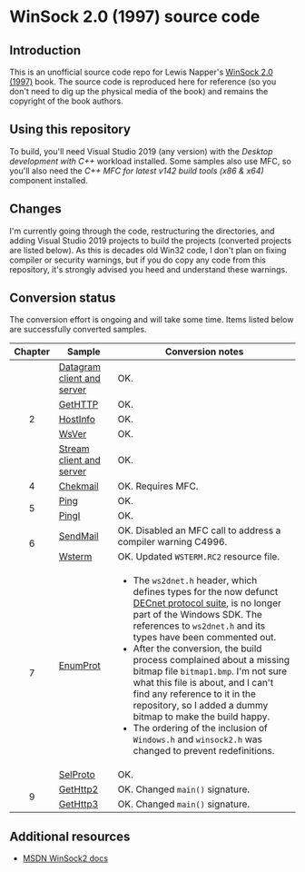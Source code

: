 # WinSock 2.0 (1997) source code

## Introduction

This is an unofficial source code repo for Lewis Napper's [WinSock 2.0 (1997)](https://dl.acm.org/doi/book/10.5555/522582) book. The source code is reproduced here for reference (so you don't need to dig up the physical media of the book) and remains the copyright of the book authors.

## Using this repository

To build, you'll need Visual Studio 2019 (any version) with the _Desktop development with C++_ workload installed. Some samples also use MFC, so you'll also need the _C++ MFC for latest v142 build tools (x86 & x64)_ component installed.

## Changes

I'm currently going through the code, restructuring the directories, and adding Visual Studio 2019 projects to build the projects (converted projects are listed below). As this is decades old Win32 code, I don't plan on fixing compiler or security warnings, but if you do copy any code from this repository, it's strongly advised you heed and understand these warnings.

## Conversion status

The conversion effort is ongoing and will take some time. Items listed below are successfully converted samples.

<table>
  <thead>
    <tr>
      <th>Chapter</th>
      <th>Sample</th>
      <th>Conversion notes</th>
    </tr>
  </thead>
  <tbody>
    <tr>
      <td style="text-align: center" rowspan="5">2</td>
      <td><a href="https://github.com/yottaawesome/winsock-2.0/tree/master/src/Ch02/DataGram">Datagram client and server</a></td>
      <td>OK.</td>
    </tr>
    <tr>
      <td><a href="https://github.com/yottaawesome/winsock-2.0/tree/master/src/Ch02/GetHTTP">GetHTTP</a></td>
      <td>OK.</td>
    </tr>
    <tr>
      <td><a href="https://github.com/yottaawesome/winsock-2.0/tree/master/src/Ch02/HostInfo">HostInfo</a></td>
      <td>OK.</td>
    </tr>
    <tr>
      <td><a href="https://github.com/yottaawesome/winsock-2.0/tree/master/src/Ch02/wsver">WsVer</a></td>
      <td>OK.</td>
    </tr>
    <tr>
      <td><a href="https://github.com/yottaawesome/winsock-2.0/tree/master/src/Ch02/Stream">Stream client and server</a></td>
      <td>OK.</td>
    </tr>
    <tr>
      <td style="text-align: center">4</td>
      <td><a href="https://github.com/yottaawesome/winsock-2.0/tree/master/src/Ch04">Chekmail</a></td>
      <td>OK. Requires MFC.</td>
    </tr>
    <tr>
      <td style="text-align: center" rowspan="2">5</td>
      <td><a href="https://github.com/yottaawesome/winsock-2.0/tree/master/src/Ch05/Ping">Ping</a></td>
      <td>OK.</td>
    </tr>
    <tr>
      <td><a href="https://github.com/yottaawesome/winsock-2.0/tree/master/src/Ch05/PingI">PingI</a></td>
      <td>OK.</td>
    </tr>
    <tr>
      <td style="text-align: center" rowspan="2">6</td>
      <td><a href="https://github.com/yottaawesome/winsock-2.0/tree/master/src/Ch06/SendMail">SendMail</a></td>
      <td>OK. Disabled an MFC call to address a compiler warning C4996.</td>
    </tr>
    <tr>
      <td><a href="https://github.com/yottaawesome/winsock-2.0/tree/master/src/Ch06/WSTERM">Wsterm</a></td>
      <td>OK. Updated <code>WSTERM.RC2</code> resource file.</td>
    </tr>
    <tr>
      <td style="text-align: center" rowspan="2">7</td>
      <td><a href="https://github.com/yottaawesome/winsock-2.0/tree/master/src/Ch07/EnumProt">EnumProt</a></td>
      <td>
        <ul>
          <li>
            The <code>ws2dnet.h</code> header, which defines types for the now defunct <a href="https://en.wikipedia.org/wiki/DECnet">DECnet protocol suite</a>, is no longer part of the Windows SDK. The references to <code>ws2dnet.h</code> and its types have been commented out.
          </li>
          <li>
            After the conversion, the build process complained about a missing bitmap file <code>bitmap1.bmp</code>. I'm not sure what this file is about, and I can't find any reference to it in the repository, so I added a dummy bitmap to make the build happy.
          </li>
          <li>
            The ordering of the inclusion of <code>Windows.h</code> and <code>winsock2.h</code> was changed to prevent redefinitions.
          </li>
        </ul>
      </td>
    </tr>
    <tr>
      <td><a href="https://github.com/yottaawesome/winsock-2.0/tree/master/src/Ch07/SelProto">SelProto</a></td>
      <td>OK.</td>
    </tr>
    <tr>
      <td style="text-align: center" rowspan="2">9</td>
      <td><a href="https://github.com/yottaawesome/winsock-2.0/tree/master/src/Ch09/GETHTTP2">GetHttp2</a></td>
      <td>OK. Changed <code>main()</code> signature.</td>
    </tr>
    <tr>
      <td><a href="https://github.com/yottaawesome/winsock-2.0/tree/master/src/Ch09/Gethttp3">GetHttp3</a></td>
      <td>OK. Changed <code>main()</code> signature.</td>
    </tr>
  </tbody>
</table>

## Additional resources

* [MSDN WinSock2 docs](https://docs.microsoft.com/en-us/windows/win32/winsock/windows-sockets-start-page-2)
